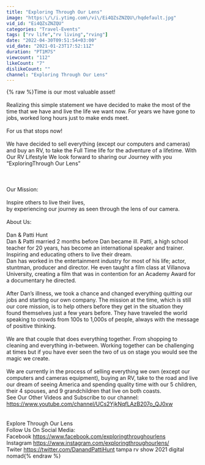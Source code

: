 ```yaml
---
title: "Exploring Through Our Lens"
image: "https:\/\/i.ytimg.com\/vi\/Ei4QZsZNZQU\/hqdefault.jpg"
vid_id: "Ei4QZsZNZQU"
categories: "Travel-Events"
tags: ["rv life","rv living","rving"]
date: "2022-04-30T09:51:54+03:00"
vid_date: "2021-01-23T17:52:11Z"
duration: "PT1M7S"
viewcount: "112"
likeCount: "7"
dislikeCount: ""
channel: "Exploring Through Our Lens"
---
```

{% raw %}Time is our most valuable asset!<br /><br />Realizing this simple statement we have decided to make the most of the time that we have and live the life we want now. For years we have gone to jobs, worked long hours just to make ends meet.<br /><br />For us that stops now!<br /><br />We have decided to sell everything (except our computers and cameras) and buy an RV, to take the Full Time life for the adventure of a lifetime. With Our RV Lifestyle We look forward to sharing our Journey with you “ExploringThrough Our Lens”<br /><br /><br /><br />Our Mission:<br /><br />Inspire others to live their lives,<br />by experiencing our journey as seen through the lens of our camera.<br /><br />About Us:<br /><br />Dan &amp; Patti Hunt<br />Dan &amp; Patti married 2 months before Dan became ill. Patti, a high school teacher for 20 years, has become an international speaker and trainer. Inspiring and educating others to live their dream. <br />Dan has worked in the entertainment industry for most of his life; actor, stuntman, producer and director. He even taught a film class at Villanova University, creating a film that was in contention for an Academy Award for a documentary he directed.<br /><br />After Dan’s illness, we took a chance and changed everything quitting our jobs and starting our own company. The mission at the time, which is still our core mission, is to help others before they get in the situation they found themselves just a few years before. They have traveled the world speaking to crowds from 100s to 1,000s of people, always with the message of positive thinking.<br /><br />We are that couple that does everything together. From shopping to cleaning and everything in-between. Working together can be challenging at times but if you have ever seen the two of us on stage you would see the magic we create.<br /><br />We are currently in the process of selling everything we own (except our computers and cameras equipment), buying an RV, take to the road and live our dream of seeing America and spending quality time with our 5 children, their 4 spouses, and 9 grandchildren that live on both coasts.<br />See Our Other Videos and Subscribe to our channel:<br /><a rel="nofollow" target="blank" href="https://www.youtube.com/channel/UCs2YjkNqfLAzB207o_QJ0xw">https://www.youtube.com/channel/UCs2YjkNqfLAzB207o_QJ0xw</a><br /><br /><br />Explore Through Our Lens<br />Follow Us On Social Media:<br />Facebook <a rel="nofollow" target="blank" href="https://www.facebook.com/exploringthroughourlens">https://www.facebook.com/exploringthroughourlens</a><br />Instagram <a rel="nofollow" target="blank" href="https://www.instagram.com/exploringthroughourlens/">https://www.instagram.com/exploringthroughourlens/</a><br />Twiter <a rel="nofollow" target="blank" href="https://twitter.com/DanandPattiHunt">https://twitter.com/DanandPattiHunt</a> tampa rv show 2021 digital nomad{% endraw %}
